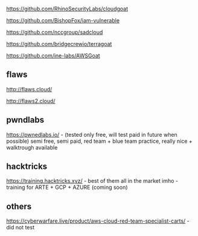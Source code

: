 https://github.com/RhinoSecurityLabs/cloudgoat

https://github.com/BishopFox/iam-vulnerable

https://github.com/nccgroup/sadcloud

https://github.com/bridgecrewio/terragoat

https://github.com/ine-labs/AWSGoat



## flaws 

http://flaws.cloud/

http://flaws2.cloud/ 


## pwndlabs 

https://pwnedlabs.io/ - (tested only free, will test paid in future when possible) semi free, semi paid, red team + blue team practice, really nice + walktrough available

## hacktricks

https://training.hacktricks.xyz/ - best of them all in the market imho - training for ARTE + GCP + AZURE (coming soon)

## others 

https://cyberwarfare.live/product/aws-cloud-red-team-specialist-carts/  - did not test 
